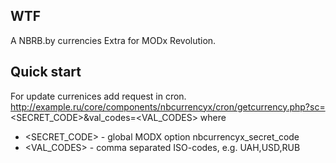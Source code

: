 ## WTF

A NBRB.by currencies Extra for MODx Revolution.

## Quick start

For update currenices add request in cron.
http://example.ru/core/components/nbcurrencyx/cron/getcurrency.php?sc=<SECRET_CODE>&val_codes=<VAL_CODES>
where
- <SECRET_CODE> - global MODX option nbcurrencyx_secret_code
- <VAL_CODES> - comma separated ISO-codes, e.g. UAH,USD,RUB